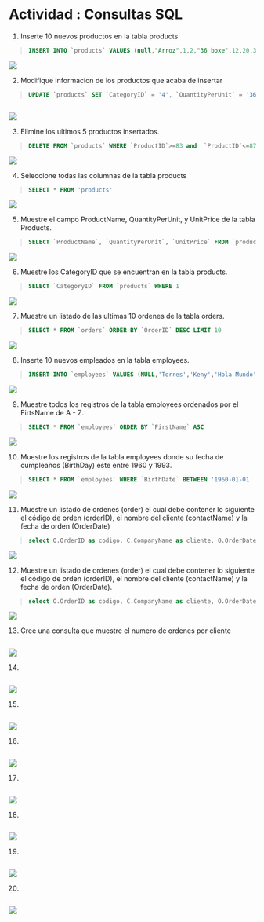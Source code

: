 # Actividad : Consultas SQL

1. Inserte 10 nuevos productos en la tabla products
> ```sql
>INSERT INTO `products` VALUES (null,"Arroz",1,2,"36 boxe",12,20,3,0,0),(null,"Frijoles",2,2,"26 oz",12,20,3,0,0),(null,"Azucar",3,2,"10 lb",12,20,3,0,0),(null,"Pan",4,2,"10 box",12,20,3,0,0),(null,"Sal",5,2,"10 lb",12,20,3,0,0), (null,"Consome",6,2,"20 oz",12,20,3,0,0), (null,"Leche",7,2,"6 bo",12,20,3,0,0), (null,"Salsa",8,2,"13 box",12,20,3,0,0),(null,"Spagety",9,2,"6 box",12,20,3,0,0),(null,"Maizena",10,2,"10 lb",12,20,3,0,0)
>```
![](images/query_01.png)

2. Modifique informacion de los productos que acaba de insertar
> ```sql
>UPDATE `products` SET `CategoryID` = '4', `QuantityPerUnit` = '36 lb' WHERE `products`.`ProductID` = 78 UPDATE `products` SET `CategoryID` = '5', `UnitPrice` = '14' WHERE `products`.`ProductID` = 81 UPDATE `products` SET `SupplierID` = '6', `QuantityPerUnit` = '30oz' WHERE `products`.`ProductID` = 79 UPDATE `products` SET `SupplierID` = '6', `CategoryID` = '1' WHERE `products`.`ProductID` = 80 UPDATE `products` SET `SupplierID` = '13', `QuantityPerUnit` = '15 lb', `UnitPrice` = '15' WHERE `products`.`ProductID` = 82 UPDATE `products` SET `CategoryID` = '1', `QuantityPerUnit` = '30oz', `UnitsInStock` = '25' WHERE `products`.`ProductID` = 83 UPDATE `products` SET `QuantityPerUnit` = '8 box', `UnitPrice` = '15', `ReorderLevel` = '1' WHERE `products`.`ProductID` = 84 UPDATE `products` SET `SupplierID` = '26', `QuantityPerUnit` = '15 box', `UnitPrice` = '10', `UnitsInStock` = '30', `ReorderLevel` = '1' WHERE `products`.`ProductID` = 85 UPDATE `products` SET `SupplierID` = '26', `CategoryID` = '1' WHERE `products`.`ProductID` = 86 UPDATE `products` SET `SupplierID` = '12', `QuantityPerUnit` = '15 box' WHERE `products`.`ProductID` = 87

> ```
![](images/query_02.png)

3. Elimine los ultimos 5 productos insertados.
> ```sql
>DELETE FROM `products` WHERE `ProductID`>=83 and  `ProductID`<=87
> ```
![](images/query_03.png)

4. Seleccione todas las columnas de la tabla products
> ```sql
>SELECT * FROM 'products'
> ```
![](images/query_04.png)

5. Muestre el campo ProductName, QuantityPerUnit, y UnitPrice de la tabla Products.
> ```sql
>SELECT `ProductName`, `QuantityPerUnit`, `UnitPrice` FROM `products` WHERE 1
> ```
![](images/query_05.png)

6. Muestre los CategoryID que se encuentran en la tabla products.
> ```sql
>SELECT `CategoryID` FROM `products` WHERE 1
> ```
![](images/query_06.png)

7. Muestre un listado de las ultimas 10 ordenes de la tabla orders.
> ```sql
>SELECT * FROM `orders` ORDER BY `OrderID` DESC LIMIT 10
> ```
![](images/query_07.png)

8. Inserte 10 nuevos empleados en la tabla employees.
> ```sql
>INSERT INTO `employees` VALUES (NULL,'Torres','Keny','Hola Mundo','ES','2000-03-20 00:00:00','1992-05-01 00:00:00','Canton El Papalon','San Miguel','WE',1234,'ES','(206) 555-9857',12234,NULL,'Education includes a BA in psychology from Colorado State University in 1970.  She also completed "The Art of the Cold Call."  Nancy is a member of Toastmasters International.',3,'http://accweb/emmployees/davolio.bmp'),(NULL,'Chavez','Lisbeth','Hola Mundo','ES','2000-03-20 00:00:00','1992-05-01 00:00:00','Canton El Papalon','San Miguel','WE',1234,'ES','(206) 555-9857',12234,NULL,'Education includes a BA in psychology from Colorado State University in 1970.  She also completed "The Art of the Cold Call."  Nancy is a member of Toastmasters International.',3,'http://accweb/emmployees/davolio.bmp'), (NULL,'Morales','Antonio','Hola Mundo','ES','2000-03-20 00:00:00','1992-05-01 00:00:00','Canton El Papalon','San Miguel','WE',1234,'USA','(206) 555-9857',12234,NULL,'Education includes a BA in psychology from Colorado State University in 1970.  She also completed "The Art of the Cold Call."  Nancy is a member of Toastmasters International.',3,'http://accweb/emmployees/davolio.bmp'), (NULL,'Villalobos','Roxana','Hola Mundo','ES','2000-03-20 00:00:00','1992-05-01 00:00:00','Canton El Papalon','San Miguel','WE',1234,'ES','(206) 555-9857',12234,NULL,'Education includes a BA in psychology from Colorado State University in 1970.  She also completed "The Art of the Cold Call."  Nancy is a member of Toastmasters International.',3,'http://accweb/emmployees/davolio.bmp'), (NULL,'Guzman','Javier','Hola Mundo','ES','2000-03-20 00:00:00','1992-05-01 00:00:00','Canton El Papalon','San Miguel','WE',1234,'ES','(206) 555-9857',12234,NULL,'Education includes a BA in psychology from Colorado State University in 1970.  She also completed "The Art of the Cold Call."  Nancy is a member of Toastmasters International.',3,'http://accweb/emmployees/davolio.bmp'), (NULL,'Martinez','Guadalupe','Hola Mundo','ES','2000-03-20 00:00:00','1992-05-01 00:00:00','Canton El Papalon','San Miguel','WE',1234,'ES','(206) 555-9857',12234,NULL,'Education includes a BA in psychology from Colorado State University in 1970.  She also completed "The Art of the Cold Call."  Nancy is a member of Toastmasters International.',3,'http://accweb/emmployees/davolio.bmp'), (NULL,'Moraga','Nleson','Hola Mundo','ES','2000-03-20 00:00:00','1992-05-01 00:00:00','Canton El Papalon','San Miguel','WE',1234,'ES','(206) 555-9857',12234,NULL,'Education includes a BA in psychology from Colorado State University in 1970.  She also completed "The Art of the Cold Call."  Nancy is a member of Toastmasters International.',3,'http://accweb/emmployees/davolio.bmp'), (NULL,'Campos','Rafa','Hola Mundo','ES','2000-03-20 00:00:00','1992-05-01 00:00:00','Canton El Papalon','San Miguel','WE',1234,'ES','(206) 555-9857',12234,NULL,'Education includes a BA in psychology from Colorado State University in 1970.  She also completed "The Art of the Cold Call."  Nancy is a member of Toastmasters International.',3,'http://accweb/emmployees/davolio.bmp'), (NULL,'Torres','Kevin','Hola Mundo','ES','2000-03-20 00:00:00','1992-05-01 00:00:00','Canton El Papalon','San Miguel','WE',1234,'ES','(206) 555-9857',12234,NULL,'Education includes a BA in psychology from Colorado State University in 1970.  She also completed "The Art of the Cold Call."  Nancy is a member of Toastmasters International.',3,'http://accweb/emmployees/davolio.bmp'), (NULL,'Perez','Jeff','Hola Mundo','ES','2000-03-20 00:00:00','1992-05-01 00:00:00','Canton El Papalon','San Miguel','WE',1234,'ES','(206) 555-9857',12234,NULL,'Education includes a BA in psychology from Colorado State University in 1970.  She also completed "The Art of the Cold Call."  Nancy is a member of Toastmasters International.',3,'http://accweb/emmployees/davolio.bmp')
> ```
![](images/query_08.png)

9. Muestre todos los registros de la tabla employees ordenados por el FirtsName de A - Z.
> ```sql
>SELECT * FROM `employees` ORDER BY `FirstName` ASC 
> ```
![](images/query_09.png)

10. Muestre los registros de la tabla employees donde su fecha de cumpleaños (BirthDay) este entre 1960 y 1993.
> ```sql
>SELECT * FROM `employees` WHERE `BirthDate` BETWEEN '1960-01-01' AND '1993-12-31'
> ```
![](images/query_10.png)

11. Muestre un listado de ordenes (order) el cual debe contener lo siguiente el código
de orden (orderID), el nombre del cliente (contactName) y la fecha de orden
(OrderDate)

> ```sql
>select O.OrderID as codigo, C.CompanyName as cliente, O.OrderDate as fechaCompra from Orders as O inner join Customers C on O.CustomerID = C.CustomerID;
> ```

![](images/query_11.png)

12. Muestre un listado de ordenes (order) el cual debe contener lo siguiente el código
de orden (orderID), el nombre del cliente (contactName) y la fecha de orden
(OrderDate).

> ```sql
>select O.OrderID as codigo, C.CompanyName as cliente, O.OrderDate as fechaCompra from Orders as O inner join Customers C on O.CustomerID = C.CustomerID;
> ```

![](images/query_11.png)

13. Cree una consulta que muestre el numero de ordenes por cliente

> ```sql
>
> ```

![](images/query_11.png)

14.  

> ```sql
>
> ```

![](images/query_11.png)

15. 

> ```sql
>
> ```

![](images/query_11.png)

16. 

> ```sql
>
> ```

![](images/query_11.png)

17. 

> ```sql
>
> ```

![](images/query_11.png)

18. 

> ```sql
>
> ```

![](images/query_11.png)

19. 

> ```sql
>
> ```

![](images/query_11.png)

20. 

> ```sql
>
> ```

![](images/query_11.png)